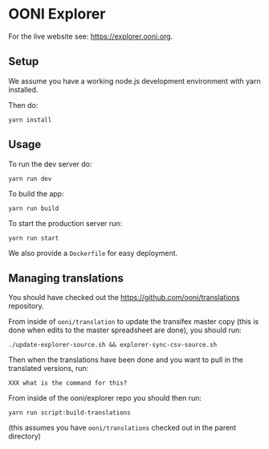 # OONI Explorer

For the live website see: https://explorer.ooni.org.

## Setup

We assume you have a working node.js development environment with yarn installed.

Then do:

```
yarn install
```

## Usage

To run the dev server do:

```
yarn run dev
```

To build the app:

```
yarn run build
```

To start the production server run:

```
yarn run start
```

We also provide a `Dockerfile` for easy deployment.

## Managing translations

You should have checked out the https://github.com/ooni/translations
repository.

From inside of `ooni/translation` to update the transifex master copy (this is
done when edits to the master spreadsheet are done), you should run:
```
./update-explorer-source.sh && explorer-sync-csv-source.sh
```

Then when the translations have been done and you want to pull in the
translated versions, run:
```
XXX what is the command for this?
```

From inside of the ooni/explorer repo you should then run:
```
yarn run script:build-translations
```

(this assumes you have `ooni/translations` checked out in the parent directory)
